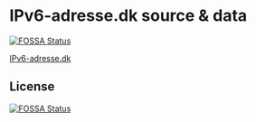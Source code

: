# IPv6-adresse.dk source & data
[![FOSSA Status](https://app.fossa.com/api/projects/git%2Bgithub.com%2Femilstahl%2Fipv6.svg?type=shield)](https://app.fossa.com/projects/git%2Bgithub.com%2Femilstahl%2Fipv6?ref=badge_shield)

[IPv6-adresse.dk](https://ipv6-adresse.dk)
 


## License
[![FOSSA Status](https://app.fossa.com/api/projects/git%2Bgithub.com%2Femilstahl%2Fipv6.svg?type=large)](https://app.fossa.com/projects/git%2Bgithub.com%2Femilstahl%2Fipv6?ref=badge_large)